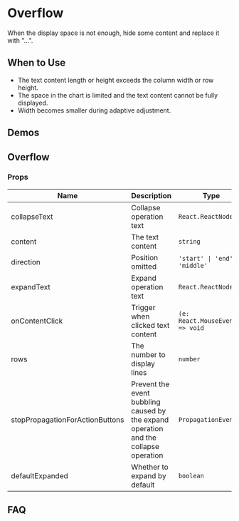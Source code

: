 # Overflow

When the display space is not enough, hide some content and replace it with "...".

## When to Use

- The text content length or height exceeds the column width or row height.
- The space in the chart is limited and the text content cannot be fully displayed.
- Width becomes smaller during adaptive adjustment.

## Demos

<code src="./demos/demo1.tsx"></code>

## Overflow

### Props

| Name | Description | Type | Default |
| --- | --- | --- | --- |
| collapseText | Collapse operation text | `React.ReactNode` | `''` |
| content | The text content | `string` | - |
| direction | Position omitted | `'start' \| 'end' \| 'middle'` | `'end'` |
| expandText | Expand operation text | `React.ReactNode` | `''` |
| onContentClick | Trigger when clicked text content | `(e: React.MouseEvent) => void` | - |
| rows | The number to display lines | `number` | `1` |
| stopPropagationForActionButtons | Prevent the event bubbling caused by the expand operation and the collapse operation | `PropagationEvent[]` | `[]` |
| defaultExpanded | Whether to expand by default | `boolean` | `false` |

## FAQ
